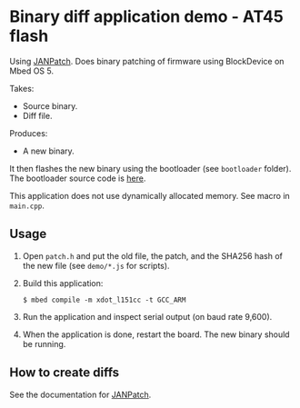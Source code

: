 # Binary diff application demo - AT45 flash

Using [JANPatch](https://github.com/janjongboom/janpatch). Does binary patching of firmware using BlockDevice on Mbed OS 5.

Takes:

* Source binary.
* Diff file.

Produces:

* A new binary.

It then flashes the new binary using the bootloader (see `bootloader` folder). The bootloader source code is [here](http://github.com/janjongboom/lorawan-at45-fota-bootloader).

This application does not use dynamically allocated memory. See macro in `main.cpp`.

## Usage

1. Open `patch.h` and put the old file, the patch, and the SHA256 hash of the new file (see `demo/*.js` for scripts).
1. Build this application:

    ```
    $ mbed compile -m xdot_l151cc -t GCC_ARM
    ```

1. Run the application and inspect serial output (on baud rate 9,600).
1. When the application is done, restart the board. The new binary should be running.

## How to create diffs

See the documentation for [JANPatch](https://github.com/janjongboom/janpatch).
